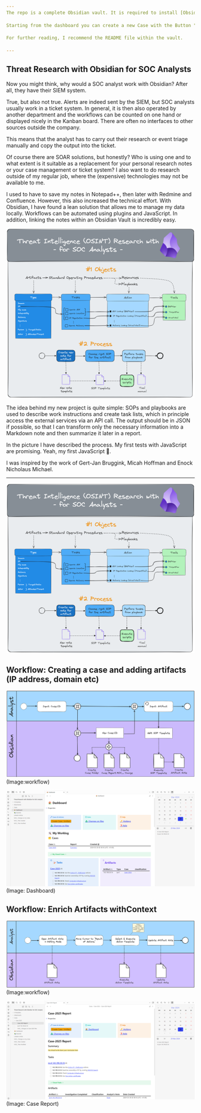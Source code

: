 ```yaml
---
The repo is a complete Obsidian vault. It is required to install [Obsidian](https://obsidian.md)

Starting from the dashboard you can create a new Case with the Button "Create Case / Artifact".

For further reading, I recommend the README file within the vault.

---
```


## Threat Research with Obsidian for SOC Analysts


Now you might think, why would a SOC analyst work with Obsidian? After all, they have their SIEM system.

True, but also not true. Alerts are indeed sent by the SIEM, but SOC analysts usually work in a ticket system. In general, it is then also operated by another department and the workflows can be counted on one hand or displayed nicely in the Kanban board. There are often no interfaces to other sources outside the company.

This means that the analyst has to carry out their research or event triage manually and copy the output into the ticket.

Of course there are SOAR solutions, but honestly? Who is using one and to what extent is it suitable as a replacement for your personal research notes or your case management or ticket system?
I also want to do research outside of my regular job, where the (expensive) technologies may not be available to me.

I used to have to save my notes in Notepad++, then later with Redmine and Confluence. However, this also increased the technical effort. With Obsidian, I have found a lean solution that allows me to manage my data locally. Workflows can be automated using plugins and JavaScript. In addition, linking the notes within an Obsidian Vault is incredibly easy.


![](https://github.com/malleVF/Threat-Research-with-Obsidian-for-SOC-Analysts/blob/main/Attachments/CTI%20Research%20and%20Reporting.png)

The idea behind my new project is quite simple:
SOPs and playbooks are used to describe work instructions and create task lists, which in principle access the external services via an API call. The output should be in JSON if possible, so that I can transform only the necessary information into a Markdown note and then summarize it later in a report.

In the picture I have described the process. My first tests with JavaScript are promising.
 Yeah, my first JavaScript 🤩.

I was inspired by the work of Gert-Jan Bruggink, Micah Hoffman and Enock Nicholaus Michael.


---
![](https://github.com/malleVF/Threat-Research-with-Obsidian-for-SOC-Analysts/blob/main/Attachments/CTI%20Research%20and%20Reporting.png)

## Workflow: Creating a case and adding artifacts (IP address, domain etc)

![](https://github.com/malleVF/Threat-Research-with-Obsidian-for-SOC-Analysts/blob/main/Attachments/CTI%20-%20Workflow%20Create%20Case%20%26%20Artifact.png)
(Image:workflow)

![](https://github.com/malleVF/Threat-Research-with-Obsidian-for-SOC-Analysts/blob/main/Attachments/Dashboard.png)
(Image: Dashboard)

## Workflow: Enrich Artifacts withContext

![](https://github.com/malleVF/Threat-Research-with-Obsidian-for-SOC-Analysts/blob/main/Attachments/CTI%20-%20Workflow%20Execute%20Action%20Template.png)
(Image:workflow)

![](https://github.com/malleVF/Threat-Research-with-Obsidian-for-SOC-Analysts/blob/main/Attachments/Case%20Report.png)
(Image: Case Report)

